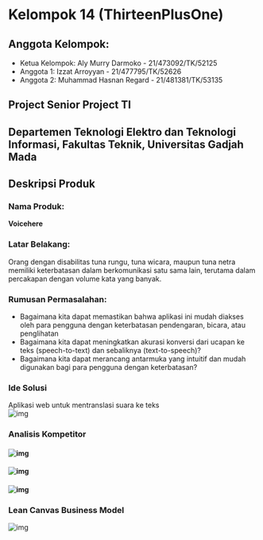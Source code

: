# Kelompok 14 (ThirteenPlusOne)

## Anggota Kelompok:
- Ketua Kelompok: Aly Murry Darmoko - 21/473092/TK/52125
- Anggota 1: Izzat Arroyyan - 21/477795/TK/52626
- Anggota 2: Muhammad Hasnan Regard - 21/481381/TK/53135

## Project Senior Project TI
## Departemen Teknologi Elektro dan Teknologi Informasi, Fakultas Teknik, Universitas Gadjah Mada

## Deskripsi Produk

### Nama Produk:
**Voicehere**

### Latar Belakang:
Orang dengan disabilitas tuna rungu, tuna wicara, maupun tuna netra memiliki keterbatasan dalam berkomunikasi satu sama lain, terutama dalam percakapan dengan volume kata yang banyak.

### Rumusan Permasalahan:
- Bagaimana kita dapat memastikan bahwa aplikasi ini mudah diakses oleh para pengguna dengan keterbatasan pendengaran, bicara, atau penglihatan
- Bagaimana kita dapat meningkatkan akurasi konversi dari ucapan ke teks (speech-to-text) dan sebaliknya (text-to-speech)?
- Bagaimana kita dapat merancang antarmuka yang intuitif dan mudah digunakan bagi para pengguna dengan keterbatasan?

### Ide Solusi
Aplikasi web untuk mentranslasi suara ke teks        
![img](https://raw.githubusercontent.com/izzatarroyyan12/voicehere/main/img/rancanganSolusi.png)

### Analisis Kompetitor
#### ![img](https://raw.githubusercontent.com/izzatarroyyan12/voicehere/main/img/kompetitor1.png)
#### ![img](https://raw.githubusercontent.com/izzatarroyyan12/voicehere/main/img/kompetitor2.png)
#### ![img](https://raw.githubusercontent.com/izzatarroyyan12/voicehere/main/img/kompetitor3.png)

### Lean Canvas Business Model    
![img](https://raw.githubusercontent.com/izzatarroyyan12/voicehere/main/img/leanCanvas.png)